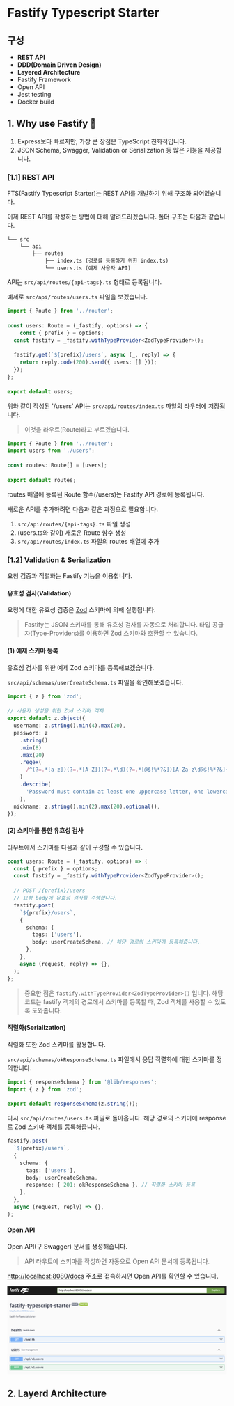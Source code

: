# Fastify Typescript Starter

## 구성

- **REST API**
- **DDD(Domain Driven Design)**
- **Layered Architecture**
- Fastify Framework
- Open API
- Jest testing
- Docker build

## 1. Why use Fastify 🐆

1. Express보다 빠르지만, 가장 큰 장점은 TypeScript 친화적입니다.
2. JSON Schema, Swagger, Validation or Serialization 등 많은 기능을 제공합니다.

### [1.1] REST API

FTS(Fastify Typescript Starter)는 REST API를 개발하기 위해 구조화 되어있습니다.

이제 REST API를 작성하는 방법에 대해 알려드리겠습니다. 폴더 구조는 다음과 같습니다.

```
└── src
    └── api
        ├── routes
            ├── index.ts (경로를 등록하기 위한 index.ts)
            └── users.ts (예제 사용자 API)
```

API는 `src/api/routes/{api-tags}.ts` 형태로 등록됩니다.

예제로 `src/api/routes/users.ts` 파일을 보겠습니다.

```typescript
import { Route } from '../router';

const users: Route = (_fastify, options) => {
    const { prefix } = options;
  const fastify = _fastify.withTypeProvider<ZodTypeProvider>();

  fastify.get(`${prefix}/users`, async (_, reply) => {
    return reply.code(200).send({ users: [] }));
  });
};

export default users;
```

위와 같이 작성된 '/users' API는 `src/api/routes/index.ts` 파일의 라우터에 저장됩니다.

> 이것을 라우트(Route)라고 부르겠습니다.

```typescript
import { Route } from '../router';
import users from './users';

const routes: Route[] = [users];

export default routes;
```

routes 배열에 등록된 Route 함수(/users)는 Fastify API 경로에 등록됩니다.

새로운 API를 추가하려면 다음과 같은 과정으로 필요합니다.

1. `src/api/routes/{api-tags}.ts` 파일 생성
2. (users.ts와 같이) 새로운 Route 함수 생성
3. `src/api/routes/index.ts` 파일의 routes 배열에 추가

### [1.2] Validation & Serialization

요청 검증과 직렬화는 Fastify 기능을 이용합니다.

#### 유효성 검사(Validation)

요청에 대한 유효성 검증은 <a href="https://zod.dev/">Zod</a> 스키마에 의해 실행됩니다.

> Fastify는 JSON 스키마를 통해 유효성 검사를 자동으로 처리합니다.
> 타입 공급자(Type-Providers)를 이용하면 Zod 스키마와 호환할 수 있습니다.

#### (1) 예제 스키마 등록

유효성 검사를 위한 예제 Zod 스키마를 등록해보겠습니다.

`src/api/schemas/userCreateSchema.ts` 파일을 확인해보겠습니다.

```typescript
import { z } from 'zod';

// 사용자 생성을 위한 Zod 스키마 객체
export default z.object({
  username: z.string().min(4).max(20),
  password: z
    .string()
    .min(8)
    .max(20)
    .regex(
      /^(?=.*[a-z])(?=.*[A-Z])(?=.*\d)(?=.*[@$!%*?&])[A-Za-z\d@$!%*?&]{8,20}$/,
    )
    .describe(
      'Password must contain at least one uppercase letter, one lowercase letter, one number and one special character.',
    ),
  nickname: z.string().min(2).max(20).optional(),
});
```

#### (2) 스키마를 통한 유효성 검사

라우트에서 스키마를 다음과 같이 구성할 수 있습니다.

```typescript
const users: Route = (_fastify, options) => {
  const { prefix } = options;
  const fastify = _fastify.withTypeProvider<ZodTypeProvider>();

  // POST /{prefix}/users
  // 요청 body에 유효성 검사를 수행합니다.
  fastify.post(
    `${prefix}/users`,
    {
      schema: {
        tags: ['users'],
        body: userCreateSchema, // 해당 경로의 스키마에 등록해줍니다.
      },
    },
    async (request, reply) => {},
  );
};
```

> 중요한 점은 `fastify.withTypeProvider<ZodTypeProvider>()` 입니다.
> 해당 코드는 fastify 객체의 경로에서 스키마를 등록할 때, Zod 객체를 사용할 수 있도록 도와줍니다.

#### 직렬화(Serialization)

직렬화 또한 Zod 스키마를 활용합니다.

`src/api/schemas/okResponseSchema.ts` 파일에서 응답 직렬화에 대한 스키마를 정의합니다.

```typescript
import { responseSchema } from '@lib/responses';
import { z } from 'zod';

export default responseSchema(z.string());
```

다시 `src/api/routes/users.ts` 파일로 돌아옵니다. 해당 경로의 스키마에 response로 Zod 스키마 객체를 등록해줍니다.

```typescript
fastify.post(
  `${prefix}/users`,
  {
    schema: {
      tags: ['users'],
      body: userCreateSchema,
      response: { 201: okResponseSchema }, // 직렬화 스키마 등록
    },
  },
  async (request, reply) => {},
);
```

#### Open API

Open API(구 Swagger) 문서를 생성해줍니다.

> API 라우트에 스키마를 작성하면 자동으로 Open API 문서에 등록됩니다.

<a href="http://localhost:8080/docs">http://localhost:8080/docs</a> 주소로 접속하시면 Open API를 확인할 수 있습니다.

![assets/openapi-example.png](assets/openapi-example.png)

## 2. Layerd Architecture
